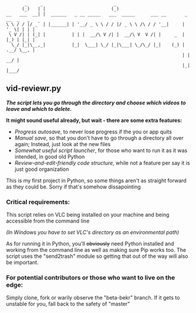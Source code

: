 ```
       _     _                           _                                      
      (_)   | |                         (_)                                     
__   ___  __| |  ______   _ __ _____   ___  _____      ___ __       _ __  _   _ 
\ \ / / |/ _` | |______| | '__/ _ \ \ / / |/ _ \ \ /\ / / '__|     | '_ \| | | |
 \ V /| | (_| |          | | |  __/\ V /| |  __/\ V  V /| |     _  | |_) | |_| |
  \_/ |_|\__,_|          |_|  \___| \_/ |_|\___| \_/\_/ |_|    (_) | .__/ \__, |
                                                                   | |     __/ |
                                                                   |_|    |___/ 
```
## vid-reviewr.py

__*The script lets you go through the directory and choose which videos to leave and which to delete.*__

**It might sound useful already, but wait - there are some extra features:**

* *Progress autosave*, to never lose progress if the you or app quits
* *Manual save*, so that you don't have to go through a directory all over again; Instead, just look at the new files
* *Somewhat useful script launcher*, for those who want to run it as it was intended, in good old Python
* *Review-and-edit-friendly code structure*, while not a feature per say it is just good organization

This is my first project in Python, so some things aren't as straight forward as they could be. Sorry if that's somehow dissapointing

### Critical requirements:
This script relies on VLC being installed on your machine and being accessible from the command line 

*(In Windows you have to set VLC's directory as an environmental path)*

As for running it in Python, you'll ~~obviously~~ need Python installed and working from the command line as well as making sure Pip works too. The script uses the "send2trash" module so getting that out of the way will also be important.

### For potential contributors or those who want to live on the edge:
Simply clone, fork or warily observe the "beta-bekr" branch. If it gets to unstable for you, fall back to the safety of "master"

